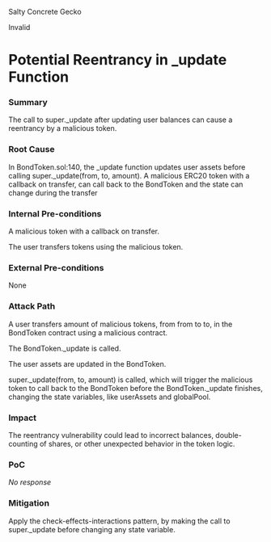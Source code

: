 Salty Concrete Gecko

Invalid

# Potential Reentrancy in _update Function

### Summary

The call to super._update after updating user balances can cause a reentrancy by a malicious token.

### Root Cause

In BondToken.sol:140, the _update function updates user assets before calling super._update(from, to, amount). A malicious ERC20 token with a callback on transfer, can call back to the BondToken and the state can change during the transfer

### Internal Pre-conditions

A malicious token with a callback on transfer.

The user transfers tokens using the malicious token.

### External Pre-conditions

None

### Attack Path

A user transfers amount of malicious tokens, from from to to, in the BondToken contract using a malicious contract.

The BondToken._update is called.

The user assets are updated in the BondToken.

super._update(from, to, amount) is called, which will trigger the malicious token to call back to the BondToken before the BondToken._update finishes, changing the state variables, like userAssets and globalPool.

### Impact

The reentrancy vulnerability could lead to incorrect balances, double-counting of shares, or other unexpected behavior in the token logic.

### PoC

_No response_

### Mitigation

Apply the check-effects-interactions pattern, by making the call to super._update before changing any state variable.